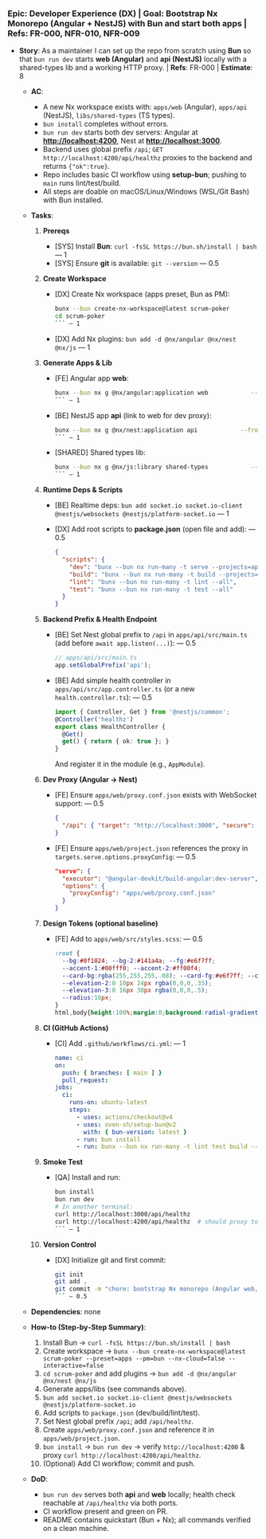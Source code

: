 ### Epic: Developer Experience (DX) | **Goal**: Bootstrap Nx Monorepo (Angular + NestJS) with **Bun** and start both apps | **Refs**: FR-000, NFR-010, NFR-009

- **Story**: As a maintainer I can set up the repo from scratch using **Bun** so that `bun run dev` starts **web (Angular)** and **api (NestJS)** locally with a shared-types lib and a working HTTP proxy. | **Refs**: FR-000 | **Estimate**: 8

  - **AC**:
    - A new Nx workspace exists with: `apps/web` (Angular), `apps/api` (NestJS), `libs/shared-types` (TS types).
    - `bun install` completes without errors.
    - `bun run dev` starts both dev servers: Angular at **<http://localhost:4200>**, Nest at **<http://localhost:3000>**.
    - Backend uses global prefix `/api`; `GET http://localhost:4200/api/healthz` proxies to the backend and returns `{"ok":true}`.
    - Repo includes basic CI workflow using **setup-bun**; pushing to `main` runs lint/test/build.
    - All steps are doable on macOS/Linux/Windows (WSL/Git Bash) with Bun installed.

  - **Tasks**:
    1. **Prereqs**
       - [SYS] Install **Bun**: `curl -fsSL https://bun.sh/install | bash` — 1
       - [SYS] Ensure **git** is available: `git --version` — 0.5
    2. **Create Workspace**
       - [DX] Create Nx workspace (apps preset, Bun as PM):  

         ```bash
         bunx --bun create-nx-workspace@latest scrum-poker            --preset=apps --pm=bun --interactive=false
         cd scrum-poker
         ``` — 1
       - [DX] Add Nx plugins: `bun add -d @nx/angular @nx/nest @nx/js` — 1

    3. **Generate Apps & Lib**
       - [FE] Angular app **web**:  

         ```bash
         bunx --bun nx g @nx/angular:application web            --routing=true --style=scss --standalone=true --e2eTestRunner=none
         ``` — 1
       - [BE] NestJS app **api** (link to web for dev proxy):  

         ```bash
         bunx --bun nx g @nx/nest:application api            --frontendProject=web --e2eTestRunner=none --linter=eslint
         ``` — 1
       - [SHARED] Shared types lib:  

         ```bash
         bunx --bun nx g @nx/js:library shared-types            --unitTestRunner=none --strict=true
         ``` — 1
    4. **Runtime Deps & Scripts**
       - [BE] Realtime deps: `bun add socket.io socket.io-client @nestjs/websockets @nestjs/platform-socket.io` — 1
       - [DX] Add root scripts to **package.json** (open file and add): — 0.5

         ```json
         {
           "scripts": {
             "dev": "bunx --bun nx run-many -t serve --projects=api,web",
             "build": "bunx --bun nx run-many -t build --projects=api,web",
             "lint": "bunx --bun nx run-many -t lint --all",
             "test": "bunx --bun nx run-many -t test --all"
           }
         }
         ```

    5. **Backend Prefix & Health Endpoint**
       - [BE] Set Nest global prefix to `/api` in `apps/api/src/main.ts` (add before `await app.listen(...)`): — 0.5

         ```ts
         // apps/api/src/main.ts
         app.setGlobalPrefix('api');
         ```

       - [BE] Add simple health controller in `apps/api/src/app.controller.ts` (or a new `health.controller.ts`): — 0.5

         ```ts
         import { Controller, Get } from '@nestjs/common';
         @Controller('healthz')
         export class HealthController {
           @Get()
           get() { return { ok: true }; }
         }
         ```

         And register it in the module (e.g., `AppModule`).
    6. **Dev Proxy (Angular → Nest)**
       - [FE] Ensure `apps/web/proxy.conf.json` exists with WebSocket support: — 0.5

         ```json
         {
           "/api": { "target": "http://localhost:3000", "secure": false, "ws": true }
         }
         ```

       - [FE] Ensure `apps/web/project.json` references the proxy in `targets.serve.options.proxyConfig`: — 0.5

         ```json
         "serve": {
           "executor": "@angular-devkit/build-angular:dev-server",
           "options": {
             "proxyConfig": "apps/web/proxy.conf.json"
           }
         }
         ```

    7. **Design Tokens (optional baseline)**
       - [FE] Add to `apps/web/src/styles.scss`: — 0.5

         ```scss
         :root {
           --bg:#0f1024; --bg-2:#141a4a; --fg:#e6f7ff;
           --accent-1:#00fff0; --accent-2:#ff00f4;
           --card-bg:rgba(255,255,255,.08); --card-fg:#e6f7ff; --card-stroke:rgba(255,255,255,.25);
           --elevation-2:0 10px 24px rgba(0,0,0,.35);
           --elevation-3:0 16px 38px rgba(0,0,0,.5);
           --radius:16px;
         }
         html,body{height:100%;margin:0;background:radial-gradient(1200px 800px at 20% 0%,#1a1f5c 0%,#0f1024 60%,#0a0b1e 100%);color:var(--fg);}
         ```

    8. **CI (GitHub Actions)**
       - [CI] Add `.github/workflows/ci.yml`: — 1

         ```yaml
         name: ci
         on:
           push: { branches: [ main ] }
           pull_request:
         jobs:
           ci:
             runs-on: ubuntu-latest
             steps:
               - uses: actions/checkout@v4
               - uses: oven-sh/setup-bun@v2
                 with: { bun-version: latest }
               - run: bun install
               - run: bunx --bun nx run-many -t lint test build --all
         ```

    9. **Smoke Test**
       - [QA] Install and run:  

         ```bash
         bun install
         bun run dev
         # In another terminal:
         curl http://localhost:3000/api/healthz
         curl http://localhost:4200/api/healthz  # should proxy to backend
         ``` — 1
    10. **Version Control**
        - [DX] Initialize git and first commit:  

          ```bash
          git init
          git add .
          git commit -m "chore: bootstrap Nx monorepo (Angular web, Nest api, shared-types) using Bun"
          ``` — 0.5

  - **Dependencies**: none

  - **How‑to (Step‑by‑Step Summary)**:
    1) Install Bun → `curl -fsSL https://bun.sh/install | bash`  
    2) Create workspace → `bunx --bun create-nx-workspace@latest scrum-poker --preset=apps --pm=bun --nx-cloud=false --interactive=false`  
    3) `cd scrum-poker` and add plugins → `bun add -d @nx/angular @nx/nest @nx/js`  
    4) Generate apps/libs (see commands above).  
    5) `bun add socket.io socket.io-client @nestjs/websockets @nestjs/platform-socket.io`  
    6) Add scripts to `package.json` (dev/build/lint/test).  
    7) Set Nest global prefix `/api`; add `/api/healthz`.  
    8) Create `apps/web/proxy.conf.json` and reference it in `apps/web/project.json`.  
    9) `bun install` → `bun run dev` → verify `http://localhost:4200` & proxy `curl http://localhost:4200/api/healthz`.  
    10) (Optional) Add CI workflow; commit and push.

  - **DoD**:
    - `bun run dev` serves both **api** and **web** locally; health check reachable at `/api/healthz` via both ports.
    - CI workflow present and green on PR.
    - README contains quickstart (Bun + Nx); all commands verified on a clean machine.

